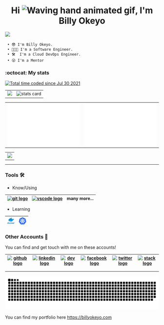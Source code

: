 <h1 align="center">Hi <img src="https://raw.githubusercontent.com/nixin72/nixin72/master/wave.gif" 
         alt="Waving hand animated gif"
         height="45"
         width="45" />, I'm Billy Okeyo
</h1>

<p> <img src="https://komarev.com/ghpvc/?username=cartel360&label=Profile%20views&color=0e75b6&style=flat"/> </p>

```cli
 • 😎 I'm Billy Okeyo.
 • 👨🏾‍💻 I'm a Software Engineer.
 • 🛠  I'm a Cloud DevOps Engineer.
 • 😜 I'm a Mentor 
```

### :octocat: My stats
<table>
 <tr>
    <a href="https://wakatime.com/@cartel360"><img src="https://wakatime.com/badge/user/71d9bc48-86b3-42f4-94b7-8920c0595cca.svg" alt="Total time coded since Jul 30 2021" /></a>
  </tr>
<tr>
<td>
<img src="https://github-readme-stats.vercel.app/api?username=cartel360&show_icons=true&count_private=true&theme=github_dark" width="500px">
</td>
<td>
<img alt= "stats card" width="500px" src="https://github-readme-streak-stats.herokuapp.com?user=cartel360&theme=github-dark&ring=386EDD&border=DDDDDD&dates=386EDD&stroke=DDDDDD">
</td>
</tr>
</table>
  <table>
 
  <tr>
    <td><img src="https://raw.githubusercontent.com/cartel360/github-stats/master/generated/overview.svg#gh-dark-mode-only"  width="500px"/></td>
    <td><img src="https://raw.githubusercontent.com/cartel360/github-stats/master/generated/languages.svg#gh-dark-mode-only" width="500px"/></td>
  </tr>
</table>

<table>
<tr>
<td>
  <img style="width:1000px" src="https://wakatime.com/share/@cartel360/8f5f40d6-ec12-48d4-8e72-ea85d2de1d03.svg" />
</td>

</tr>

</table>

<hr> 

### Tools 🛠️

- Know/Using

| [<img src="https://raw.githubusercontent.com/Delta456/Delta456/master/img/git.png" alt="git logo" width="24">](https://git-scm.com/) | [<img src="https://raw.githubusercontent.com/Delta456/Delta456/master/img/vscode.png" alt="vscode logo" width="24">](https://code.visualstudio.com/) | many more...
|---|---|---|

- Learning

| [<img src="https://raw.githubusercontent.com/github/explore/80688e429a7d4ef2fca1e82350fe8e3517d3494d/topics/docker/docker.png" alt="docker logo" width="24">](https://www.docker.com/) |[<img src="https://raw.githubusercontent.com/github/explore/80688e429a7d4ef2fca1e82350fe8e3517d3494d/topics/kubernetes/kubernetes.png" alt="kubernetes logo" width="24">](https://kubernetes.io/) |
|---|---|

### Other Accounts 📡

You can find and get touch with me on these accounts!

| [<img src="https://cdn0.iconfinder.com/data/icons/octicons/1024/mark-github-512.png" alt="github logo" width="24">](https://github.com/cartel360) | [<img src="https://cdn.icon-icons.com/icons2/2201/PNG/512/linkedin_logo_square_icon_134016.png" alt="linkedin logo" width="24">](https://www.linkedin.com/in/billy-okeyo-aa2561195/) | [<img src="https://cdn1.iconfinder.com/data/icons/logos-and-brands-3/512/84_Dev_logo_logos-512.png" alt="dev logo" width="24">](https://dev.to/billy_de_cartel)| [<img src="https://upload.wikimedia.org/wikipedia/commons/thumb/5/51/Facebook_f_logo_%282019%29.svg/1024px-Facebook_f_logo_%282019%29.svg.png" alt="facebook logo" width="24">](https://www.facebook.com/billy.dan.927) | [<img src="https://cdn2.iconfinder.com/data/icons/popular-social-media-flat/48/Popular_Social_Media-11-512.png" alt="twitter logo" width="24">](https://twitter.com/Billy_de_Cartel) | [<img src="https://cdn2.iconfinder.com/data/icons/social-icons-color/512/stackoverflow-512.png" alt="stack logo" width="24">](https://stackoverflow.com/users/13321230/billy-dan)
|---|---|---|---|---|---|

<hr>



<p align="center">
  <img src="https://github.com/cartel360/ishikkkkaaaa/raw/output/github-contribution-grid-snake.svg" alt="snake"></center>
</p>

You can find my portfolio here https://billyokeyo.com
<!--
**cartel360/cartel360** is a ✨ _special_ ✨ repository because its `README.md` (this file) appears on your GitHub profile.

Here are some ideas to get you started:

- 🔭 I’m currently working on ...
- 🌱 I’m currently learning ...
- 👯 I’m looking to collaborate on ...
- 🤔 I’m looking for help with ...
- 💬 Ask me about ...
- 📫 How to reach me: ...
- 😄 Pronouns: ...
- ⚡ Fun fact: ...
-->
